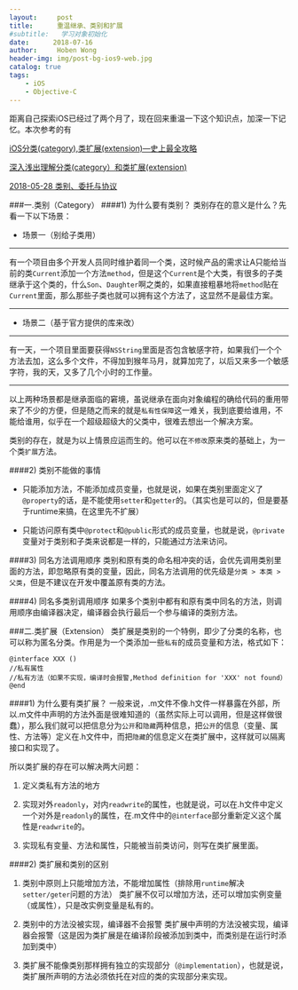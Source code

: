 ```yaml
---
layout:     post
title:      重温继承、类别和扩展
#subtitle:   学习对象初始化
date:      2018-07-16
author:     Hoben Wong
header-img: img/post-bg-ios9-web.jpg
catalog: true
tags:
    - iOS
    - Objective-C
---
```

距离自己探索iOS已经过了两个月了，现在回来重温一下这个知识点，加深一下记忆。本次参考的有

[iOS分类(category),类扩展(extension)—史上最全攻略](https://blog.csdn.net/u012946824/article/details/51799664)

[深入浅出理解分类(category）和类扩展(extension)](https://www.jianshu.com/p/75818790c1ed)

[2018-05-28 类别、委托与协议](https://www.jianshu.com/p/462b836986cf)

###一.类别（Category）
####1) 为什么要有类别？
类别存在的意义是什么？先看一下以下场景：

- 场景一（别给子类用）
---
有一个项目由多个开发人员同时维护着同一个类，这时候产品的需求让A只能给当前的类`Current`添加一个方法`method`，但是这个`Current`是个大类，有很多的子类继承于这个类的，什么`Son`、`Daughter`啊之类的，如果直接粗暴地将`method`贴在`Current`里面，那么那些子类也就可以拥有这个方法了，这显然不是最佳方案。

---
- 场景二（基于官方提供的库来改）
---
有一天，一个项目里面要获得`NSString`里面是否包含敏感字符，如果我们一个个方法去加，这么多个文件，不得加到猴年马月，就算加完了，以后又来多一个敏感字符，我的天，又多了几个小时的工作量。

---

以上两种场景都是继承面临的窘境，虽说继承在面向对象编程的确给代码的重用带来了不少的方便，但是随之而来的就是`私有性保障`这一难关，我到底要给谁用，不能给谁用，似乎在一个超级超级大的父类中，很难去想出一个解决方案。

类别的存在，就是为以上情景应运而生的。他可以在`不修改`原来类的基础上，为一个类`扩展`方法。

####2) 类别不能做的事情
- 只能添加方法，不能添加成员变量，也就是说，如果在类别里面定义了`@property`的话，是不能使用`setter`和`getter`的。（其实也是可以的，但是要基于runtime来搞，在这里先不扩展）

- 只能访问原有类中`@protect`和`@public`形式的成员变量，也就是说，`@private`变量对于类别和子类来说都是一样的，只能通过方法来访问。

####3) 同名方法调用顺序
类别和原有类的命名相冲突的话，会优先调用类别里面的方法，即忽略原有类的变量，因此，同名方法调用的优先级是`分类 > 本类 > 父类`，但是不建议在开发中覆盖原有类的方法。

####4) 同名多类别调用顺序
如果多个类别中都有和原有类中同名的方法，则调用顺序由编译器决定，编译器会执行最后一个参与编译的类别方法。

###二.类扩展（Extension）
类扩展是类别的一个特例，即少了分类的名称，也可以称为匿名分类。作用是为一个类添加一些`私有`的成员变量和方法，格式如下：
```
@interface XXX ()
//私有属性
//私有方法（如果不实现，编译时会报警,Method definition for 'XXX' not found）
@end
```
####1) 为什么要有类扩展？
一般来说，.m文件不像.h文件一样暴露在外部，所以.m文件中声明的方法外面是很难知道的（虽然实际上可以调用，但是这样做很蠢），那么我们就可以把信息分为`公开`和`隐藏`两种信息，把`公开`的信息（变量、属性、方法等）定义在.h文件中，而把`隐藏`的信息定义在类扩展中，这样就可以隔离接口和实现了。

所以类扩展的存在可以解决两大问题：
1. 定义类私有方法的地方

2. 实现对外`readonly`，对内`readwrite`的属性，也就是说，可以在.h文件中定义一个对外是`readonly`的属性，在.m文件中的`@interface`部分重新定义这个属性是`readwrite`的。

3. 实现私有变量、方法和属性，只能被当前类访问，则写在类扩展里面。

####2) 类扩展和类别的区别

1. 类别中原则上只能增加方法，不能增加属性（排除用`runtime`解决`setter/geter`问题的方法）
  类扩展不仅可以增加方法，还可以增加实例变量（或属性），只是改实例变量是私有的。

2. 类别中的方法没被实现，编译器不会报警
  类扩展中声明的方法没被实现，编译器会报警（这是因为类扩展是在编译阶段被添加到类中，而类别是在运行时添加到类中）

3. 类扩展不能像类别那样拥有独立的实现部分（`@implementation`），也就是说，类扩展所声明的方法必须依托在对应的类的实现部分来实现。
